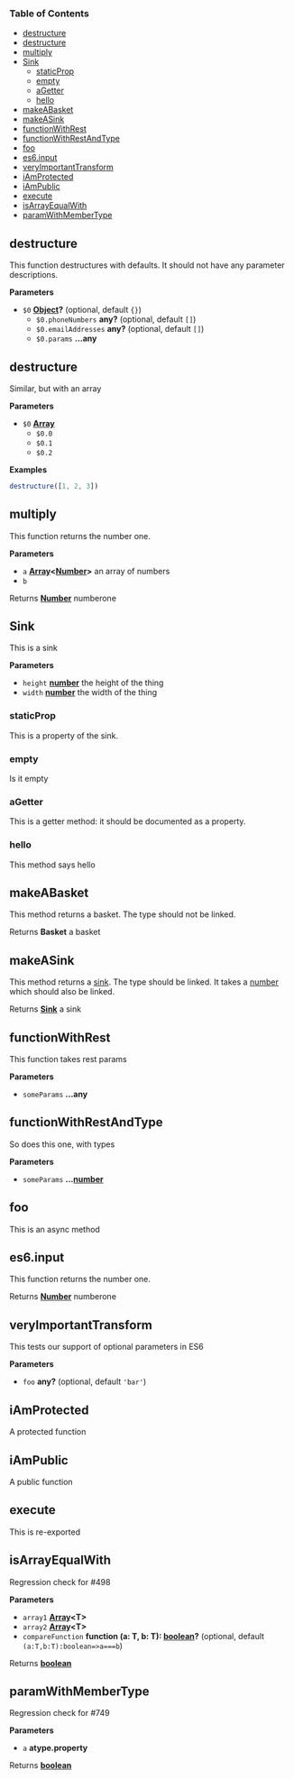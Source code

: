 <!-- Generated by documentation.js. Update this documentation by updating the source code. -->

### Table of Contents

-   [destructure](#destructure)
-   [destructure](#destructure-1)
-   [multiply](#multiply)
-   [Sink](#sink)
    -   [staticProp](#staticprop)
    -   [empty](#empty)
    -   [aGetter](#agetter)
    -   [hello](#hello)
-   [makeABasket](#makeabasket)
-   [makeASink](#makeasink)
-   [functionWithRest](#functionwithrest)
-   [functionWithRestAndType](#functionwithrestandtype)
-   [foo](#foo)
-   [es6.input](#es6input)
-   [veryImportantTransform](#veryimportanttransform)
-   [iAmProtected](#iamprotected)
-   [iAmPublic](#iampublic)
-   [execute](#execute)
-   [isArrayEqualWith](#isarrayequalwith)
-   [paramWithMemberType](#paramwithmembertype)

## destructure

This function destructures with defaults. It should not
have any parameter descriptions.

**Parameters**

-   `$0` **[Object](https://developer.mozilla.org/en-US/docs/Web/JavaScript/Reference/Global_Objects/Object)?**  (optional, default `{}`)
    -   `$0.phoneNumbers` **any?**  (optional, default `[]`)
    -   `$0.emailAddresses` **any?**  (optional, default `[]`)
    -   `$0.params` **...any** 

## destructure

Similar, but with an array

**Parameters**

-   `$0` **[Array](https://developer.mozilla.org/en-US/docs/Web/JavaScript/Reference/Global_Objects/Array)** 
    -   `$0.0`  
    -   `$0.1`  
    -   `$0.2`  

**Examples**

```javascript
destructure([1, 2, 3])
```

## multiply

This function returns the number one.

**Parameters**

-   `a` **[Array](https://developer.mozilla.org/en-US/docs/Web/JavaScript/Reference/Global_Objects/Array)&lt;[Number](https://developer.mozilla.org/en-US/docs/Web/JavaScript/Reference/Global_Objects/Number)>** an array of numbers
-   `b`  

Returns **[Number](https://developer.mozilla.org/en-US/docs/Web/JavaScript/Reference/Global_Objects/Number)** numberone

## Sink

This is a sink

**Parameters**

-   `height` **[number](https://developer.mozilla.org/en-US/docs/Web/JavaScript/Reference/Global_Objects/Number)** the height of the thing
-   `width` **[number](https://developer.mozilla.org/en-US/docs/Web/JavaScript/Reference/Global_Objects/Number)** the width of the thing

### staticProp

This is a property of the sink.

### empty

Is it empty

### aGetter

This is a getter method: it should be documented
as a property.

### hello

This method says hello

## makeABasket

This method returns a basket. The type should not be linked.

Returns **Basket** a basket

## makeASink

This method returns a [sink](#sink). The type should be linked.
It takes a [number](https://developer.mozilla.org/en-US/docs/Web/JavaScript/Reference/Global_Objects/Number) which should also be linked.

Returns **[Sink](#sink)** a sink

## functionWithRest

This function takes rest params

**Parameters**

-   `someParams` **...any** 

## functionWithRestAndType

So does this one, with types

**Parameters**

-   `someParams` **...[number](https://developer.mozilla.org/en-US/docs/Web/JavaScript/Reference/Global_Objects/Number)** 

## foo

This is an async method

## es6.input

This function returns the number one.

Returns **[Number](https://developer.mozilla.org/en-US/docs/Web/JavaScript/Reference/Global_Objects/Number)** numberone

## veryImportantTransform

This tests our support of optional parameters in ES6

**Parameters**

-   `foo` **any?**  (optional, default `'bar'`)

## iAmProtected

A protected function

## iAmPublic

A public function

## execute

This is re-exported

## isArrayEqualWith

Regression check for #498

**Parameters**

-   `array1` **[Array](https://developer.mozilla.org/en-US/docs/Web/JavaScript/Reference/Global_Objects/Array)&lt;T>** 
-   `array2` **[Array](https://developer.mozilla.org/en-US/docs/Web/JavaScript/Reference/Global_Objects/Array)&lt;T>** 
-   `compareFunction` **function (a: T, b: T): [boolean](https://developer.mozilla.org/en-US/docs/Web/JavaScript/Reference/Global_Objects/Boolean)?**  (optional, default `(a:T,b:T):boolean=>a===b`)

Returns **[boolean](https://developer.mozilla.org/en-US/docs/Web/JavaScript/Reference/Global_Objects/Boolean)** 

## paramWithMemberType

Regression check for #749

**Parameters**

-   `a` **atype.property** 

Returns **[boolean](https://developer.mozilla.org/en-US/docs/Web/JavaScript/Reference/Global_Objects/Boolean)** 
